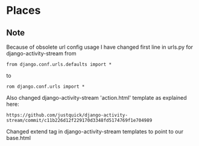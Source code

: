 Places
======

Note
----
Because of obsolete url config usage I have changed first line in urls.py for
django-activity-stream from

    from django.conf.urls.defaults import *
    
to
    
    rom django.conf.urls import *
    
Also changed django-activity-stream 'action.html' template as explained here:

    https://github.com/justquick/django-activity-stream/commit/c11b226d12f229170d3348fd5174769f1e704989
    
Changed extend tag in django-activity-stream templates to point to our base.html